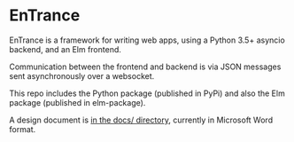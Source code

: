 # EnTrance

EnTrance is a framework for writing web apps, using a Python 3.5+ asyncio
backend, and an Elm frontend.

Communication between the frontend and backend is via JSON messages sent
asynchronously over a websocket.

This repo includes the Python package (published in PyPi) and also the Elm
package (published in elm-package).

A design document is [in the docs/ directory](docs/design-notes.docx),
currently in Microsoft Word format.
